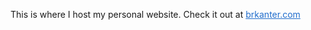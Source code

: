 This is where I host my personal website. Check it out at
<a href="http://brkanter.com" style="color: #206dcc;" target="_blank" rel="noopener">
  brkanter.com
</a>
